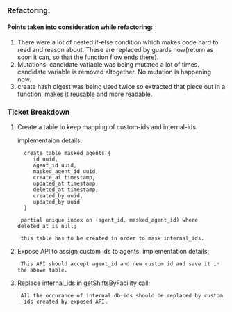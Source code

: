### Refactoring:
 
#### Points taken into consideration while refactoring:

1. There were a lot of nested if-else condition which makes code hard to read and reason about. These are replaced by guards now(return as soon it can, so that the function flow ends there).
2. Mutations: candidate variable was being mutated a lot of times. candidate variable is removed altogether. No mutation is happening now.
3. create hash digest was being used twice so extracted that piece out in a function, makes it reusable and more readable.


### Ticket Breakdown

1. Create a table to keep mapping of custom-ids and internal-ids.
    
    implementaion details:
         
         create table masked_agents {
            id uuid,
            agent_id uuid,
            masked_agent_id uuid,
            create_at timestamp,
            updated_at timestamp,
            deleted_at timestamp,
            created_by uuid,
            updated_by uuid
         }

        partial unique index on (agent_id, masked_agent_id) where deleted_at is null;

        this table has to be created in order to mask internal_ids.

2. Expose API to assign custom ids to agents.
    implementation details:

        This API should accept agent_id and new custom id and save it in the above table.

3. Replace internal_ids in getShiftsByFacility call;

        All the occurance of internal db-ids should be replaced by custom - ids created by exposed API.